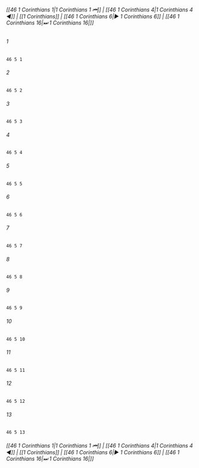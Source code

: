 
###### [[46 1 Corinthians 1|1 Corinthians 1 ⏮]] | [[46 1 Corinthians 4|1 Corinthians 4 ◀]] | [[1 Corinthians]] | [[46 1 Corinthians 6|▶ 1 Corinthians 6]] | [[46 1 Corinthians 16|⏭ 1 Corinthians 16|]]

###### 1
``` verse
46 5 1 
```
###### 2
``` verse
46 5 2 
```
###### 3
``` verse
46 5 3 
```
###### 4
``` verse
46 5 4 
```
###### 5
``` verse
46 5 5 
```
###### 6
``` verse
46 5 6 
```
###### 7
``` verse
46 5 7 
```
###### 8
``` verse
46 5 8 
```
###### 9
``` verse
46 5 9 
```
###### 10
``` verse
46 5 10 
```
###### 11
``` verse
46 5 11 
```
###### 12
``` verse
46 5 12 
```
###### 13
``` verse
46 5 13 
```

###### [[46 1 Corinthians 1|1 Corinthians 1 ⏮]] | [[46 1 Corinthians 4|1 Corinthians 4 ◀]] | [[1 Corinthians]] | [[46 1 Corinthians 6|▶ 1 Corinthians 6]] | [[46 1 Corinthians 16|⏭ 1 Corinthians 16|]]

